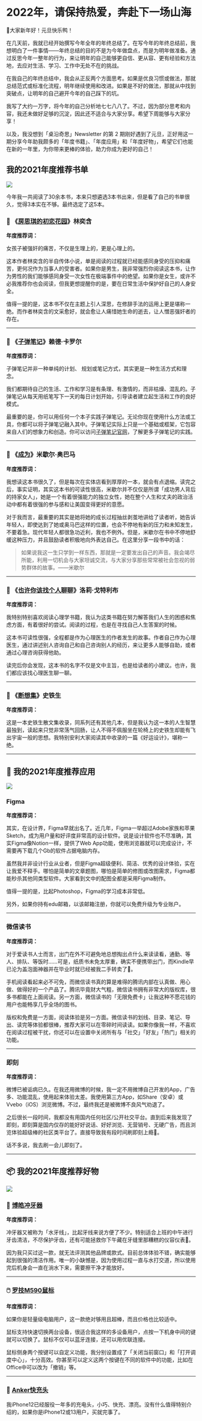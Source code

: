 # 2022年，请保持热爱，奔赴下一场山海



🥳大家新年好！元旦快乐鸭！

在几天前，我就已经开始撰写今年全年的年终总结了。在写今年的年终总结前，我想明白了一件事情——年终总结的目的不是为今年做盘点，而是为明年做准备。通过反思今年一整年的行为，来让明年的自己能够更自信、更从容、更有经验和方法地，去应对生活、学习、工作中无处不在的挑战。

在我自己的年终总结中，我会从正反两个方面思考。如果是优良习惯或做法，那就总结范式或标准化流程，明年继续使用和改进。如果是不好的做法，那就从中找到突破点，让明年的自己避开今年的自己踩下的坑。

我写了大约一万字，将今年的自己分析地七七八八了。不过，因为部分思考和内容，我还未做好足够的沉淀，因此还不适合与大家分享。希望下周能够与大家分享！

以及，我没想到「桌沿奇思」Newsletter 的第 2 期刚好遇到了元旦，正好用这一期分享今年助我颇多的「年度书籍」、「年度应用」和「年度好物」，希望它们也能在新的一年里，为你带来更棒的体验，助力你成为更好的自己！

## 我的2021年度推荐书单

![](https://s2.loli.net/2022/06/30/73tEcKTDUCiLAGk.png)

今年我一共阅读了30余本书，本来只想遴选3本书出来，但是看了自己的书单很久，觉得3本实在不够。最终选定了这5本。

### 📖 《[房思琪的初恋花园](https://book.douban.com/subject/27614904/)》林奕含

**年度推荐词：**

女孩子被强奸的痛苦，不仅是生理上的，更是心理上的。

这本作者林奕含的半自传体小说，单是阅读的过程就已经能感同身受的压抑和痛苦，更何况作为当事人的受害者。如果你是男生，我非常强烈你阅读这本书，让作为男性的我们能够感同身受一次女性在极端事件中的绝望。如果你是女生，或许不必我推荐你也会阅读，但我更想提醒你的是，要在日常生活中保护好自己的人身安全。

值得一提的是，这本书不仅在主题上引人深思，在修辞手法的运用上更是堪称一绝。而作者林奕含的文采愈好，就会愈让人痛惜她生命的逝去，让人憎恶强奸者的存在。

---

### 📖 《[子弹笔记](https://book.douban.com/subject/30395230/)》赖德·卡罗尔

**年度推荐词：**

子弹笔记并非一种单纯的计划、 规划或笔记方式，其实更是一种生活方式和理念。

我们都期待自己的生活、工作和学习是有条理、有激情的，而非枯燥、混乱的。子弹笔记从每天用纸笔写下一天的每日计划开始，引导读者建立起生活和工作的良好模式。

最重要的是，你可以用任何一个本子实践子弹笔记。无论你现在使用什么方法或工具，你都可以将子弹笔记融入其中。子弹笔记实际上只是一个基础或框架，它包容来自人们的想象力和创造。你可以访问[子弹笔记官网](https://bulletjournal.com)，了解更多子弹笔记的实践。

---

### 📖 《[成为](https://book.douban.com/subject/30389372/)》米歇尔·奥巴马

**年度推荐词：**

我想读这本书很久了，但是每次在实体店看到厚厚的一本，就会有点退缩。读完之后，事实证明，其实这本书的可读性很高，米歇尔并不仅仅是所谓「成功男人背后的持家女人」，她是一个有着很强能力的独立女性，她在整个人生和丈夫的政治活动中都有着很强的参与感和让美国变得更好的意愿。

对于我而言，最重要的其实是她将她的成长过程抽丝剥茧地讲给了读者听，她告诉年轻人，即使达到了她或奥马巴这样的位置，也会不停地有新的压力和未知发生，不要着急。现代年轻人都很急功近利，我也不例外。但是，米歇尔在书中不停地舒缓这种压力，并且鼓励读者积极地向外表达自己。在这里分享一段书中的话：

> 如果说我这一生只学到一样东西，那就是一定要发出自己的声音。我会竭尽所能，利用一切机会与大家坦诚交流，与大家分享那些常常被社会忽视的弱势群体的故事。——米歇尔
> 

---

### 📖 《[也许你该找个人聊聊](https://book.douban.com/subject/35481512/)》洛莉·戈特利布

**年度推荐词：**

我特别特别喜欢阅读心理学书籍，我认为这类书籍在努力解答我们人生的困惑和焦虑方面，有着很好的尝试。阅读的过程，也是在寻找自己人生答案的时候。

这本书可读性很强，全程都是作为心理医生的作者发生的故事。作者自己作为心理医生，通过讲述别人咨询自己和自己咨询别人的经历，来让更多人能够自助，或者通过心理咨询获得他助。

读完后你会发现，这本书的名字不仅是文中主旨，也是给读者的小建议。也许，我们都应该找心理医生聊一聊。

---

### 📖 《[断想集](https://book.douban.com/subject/30484727/)》史铁生

**年度推荐词：**

这是一本史铁生散文集收录，同系列还有其他几本，但是我认为这一本的人生智慧最独到，读起来只觉非常荡气回肠，让人不得不佩服坐在轮椅上的史铁生却能有飞出宇宙一般的思想。我特别安利大家阅读其中收录的一篇《好运设计》，堪称一绝。

---

## 📱 我的2021年度推荐应用

![](https://s2.loli.net/2022/06/30/vm4kUNwE73VFAq6.png)

### Figma

**年度推荐词：**

其实，在设计界，Figma早就出名了。近几年，Figma一举超过Adobe家族和苹果Sketch，成为用户量和好评度非常高的设计软件。说是设计软件也不尽准确，其实Figma像Notion一样，提供了Web App功能，使用浏览器就可以完成设计，不需要再下载几个Gb的软件占据电脑内存。

虽然我并非设计行业从业者，但是Figma超级便利、简洁、优秀的设计体验，实在让我爱不释手。哪怕是简单的文章题图，哪怕是简单的修图或改图需求，Figma都能秒杀其他同类型软件。大家看到文中的配图全都是采用Figma制作。

值得一提的是，比起Photoshop，Figma的学习成本非常低。

另外，如果你持有edu邮箱，以该邮箱注册，你就可以免费升级为专业账户。

---

### 微信读书

**年度推荐词：**

对于爱读书人士而言，出门在外不可避免地总想掏出点什么来读读看，通勤、等人、排队、等饭时……可是，纸质书未免太厚重，确实不便携带出门，而Kindle早已沦为盖泡面神器并在毕业时就已经被我二手转卖了🌚。

手机阅读看起来必不可免，而微信读书真的算是难得的腾讯内部在认真做、用心做、做得好的一个产品了。腾讯毕竟财大气粗，微信读书拥有非常大的版权库，很多书都能在上面阅读。另一方面，微信读书的「无限免费卡」让我这种不愿花钱的用户也能畅享几乎全场的图书。

版权和免费是一方面，阅读体验是另一方面。微信读书的划线、目录、笔记、导出、读完等体验都很棒，推荐大家可以在零碎时间读读。如果你像我一样，不喜欢在阅读过程被干扰，你还可以在设置中关闭所有与「社交」「好友」「热门」相关的功能。

---

### 即刻

**年度推荐词：**

微博已被诟病已久。在我还用微博的时候，我一定不用微博自己开发的App，广告多、功能混乱，使用起来体验太差。我使用第三方App，如Share（安卓）或Vvebo（iOS）浏览微博。不过，最终我还是被微博不良风气劝退了。

之后很长一段时间，我都没有用国内任何社区/公开社交平台。直到后来我发现了即刻，即刻算是国内仅存的能好好说话、好好浏览、无营销号、无硬广告，而且浏览体验超级棒的社区类平台了。直接导致我有段时间刷即刻上瘾🌚。

话不多说，我去刷一会儿即刻了。

---

## 📦 我的2021年度推荐好物

![](https://s2.loli.net/2022/06/30/5uMQs4tFghKdJYy.png)

### 🦷 [博皓冲牙器](https://item.m.jd.com/product/100002698964.html?&utm_source=iosapp&utm_medium=appshare&utm_campaign=t_335139774&utm_term=CopyURL&ad_od=share&gx=RnFlxmQPPjHQytR2xpksBEfs)

**年度推荐词：**

冲牙器又被称为「水牙线」，比起牙线来说方便了不少。特别适合上班的中午进行牙齿清洁，不尽保护牙齿，还有可能拯救你下午藏在牙缝里那糟糕的仪容仪表🌚。

因为我只买过这一款，就无法评测其他品牌或款式。目前总体体验不错，确实能够起到很强的清洁作用。唯一的小缺憾是，因为使用过程一直与水打交道，所以使用完后机身会一直在淌水下来，需要擦干净才能放好。

---

### 🖱️ [罗技M590鼠标](https://item.m.jd.com/product/4462467.html?&utm_source=iosapp&utm_medium=appshare&utm_campaign=t_335139774&utm_term=CopyURL&ad_od=share&gx=RnFlxmQPPjHQytR2xpksBEfs)

**年度推荐词：**

如果你是轻量级电脑用户，这一款绝对够用且超棒，而且价格也比较适中。

鼠标支持快速切换两台设备，很适合我这样的多设备用户，点按一下机身中间的键就可以切换了。鼠标不仅可以蓝牙连接，还可以用优联连接。

鼠标侧身两个按键可以自定义功能，我分别设置成了「关闭当前窗口」和「打开调度中心」，十分高效。你甚至可以定义这两个按键在不同的软件中的功能，比如在Office中可以改为「撤销」等。

---

### 🔋 [Anker快充头](https://item.m.jd.com/product/100007900744.html?&utm_source=iosapp&utm_medium=appshare&utm_campaign=t_335139774&utm_term=CopyURL&ad_od=share&gx=RnFlxmQPPjHQytR2xpksBEfs)

我iPhone12已经服役一年多的充电头，小巧、快充、漂亮。没有什么值得特别介绍的，如果你是iPhone12或13用户，买就完事了。